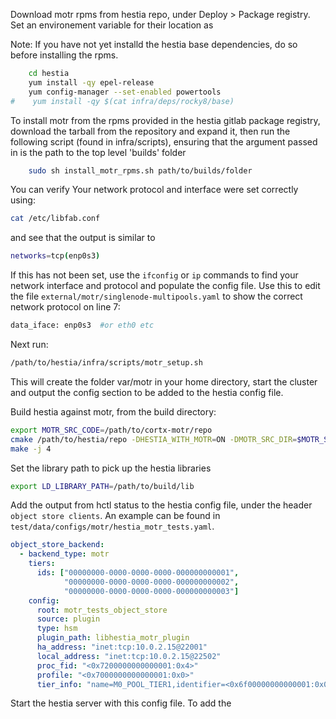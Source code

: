 Download motr rpms from hestia repo, under Deploy > Package registry. Set an environement variable for their location as 

Note: If you have not yet installd the hestia base dependencies, do so before installing the rpms.

```bash
    cd hestia
    yum install -qy epel-release
    yum config-manager --set-enabled powertools
#    yum install -qy $(cat infra/deps/rocky8/base)
```

To install motr from the rpms provided in the hestia gitlab package registry, download the tarball from the repository and expand it, then run the following script (found in infra/scripts), ensuring that the argument passed in is the path to the top level 'builds' folder

```bash 
    sudo sh install_motr_rpms.sh path/to/builds/folder    
```

You can verify Your network protocol and interface were set correctly using:  

```bash 
cat /etc/libfab.conf
```
and see that the output is similar to

```bash
networks=tcp(enp0s3)
```

If this has not been set, use the `ifconfig` or `ip` commands to find your network interface and protocol and populate the config file. Use this to edit the file `external/motr/singlenode-multipools.yaml` to show the correct network protocol on line 7: 

```bash
data_iface: enp0s3  #or eth0 etc
```

Next run: 

```bash 
/path/to/hestia/infra/scripts/motr_setup.sh
```

This will create the folder var/motr in your home directory, start the cluster and output the config section to be added to the hestia config file. 

Build hestia against motr, from the build directory: 

```bash
export MOTR_SRC_CODE=/path/to/cortx-motr/repo
cmake /path/to/hestia/repo -DHESTIA_WITH_MOTR=ON -DMOTR_SRC_DIR=$MOTR_SRC_CODE -DBUILD_SHARED_LIBS=OFF -DCMAKE_BUILD_TYPE=Debug -DCMAKE_EXPORT_COMPILE_COMMANDS=ON -DCMAKE_C_COMPILER=gcc -DCMAKE_CXX_COMPILER=g++ 
make -j 4
```

Set the library path to pick up the hestia libraries

```bash
export LD_LIBRARY_PATH=/path/to/build/lib
```

Add the output from hctl status to the hestia config file, under the header `object store clients`. An example can be found in `test/data/configs/motr/hestia_motr_tests.yaml`.

```yaml
object_store_backend:
  - backend_type: motr
    tiers: 
      ids: ["00000000-0000-0000-0000-000000000001",
            "00000000-0000-0000-0000-000000000002",
            "00000000-0000-0000-0000-000000000003"]
    config: 
      root: motr_tests_object_store
      source: plugin
      type: hsm
      plugin_path: libhestia_motr_plugin
      ha_address: "inet:tcp:10.0.2.15@22001"
      local_address: "inet:tcp:10.0.2.15@22502"
      proc_fid: "<0x7200000000000001:0x4>"
      profile: "<0x7000000000000001:0x0>"  
      tier_info: "name=M0_POOL_TIER1,identifier=<0x6f00000000000001:0x0>;name=M0_POOL_TIER2,identifier=<0x6f00000000000001:0x1>;name=M0_POOL_TIER3,identifier=<0x6f00000000000001:0x2>"
```



Start the hestia server with this config file. To add the 